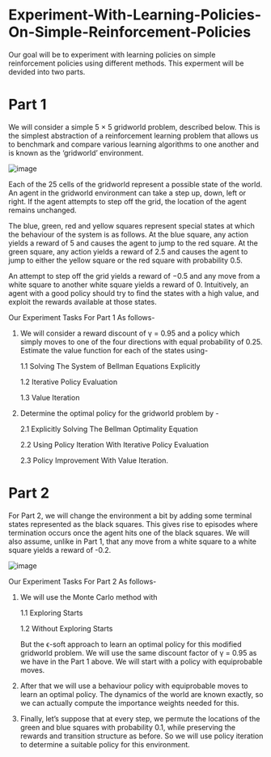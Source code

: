 # Experiment-With-Learning-Policies-On-Simple-Reinforcement-Policies
Our goal will be to experiment with learning policies on simple reinforcement policies using different methods. This experment will be devided into two parts. 

# Part 1

We will consider a simple 5 × 5 gridworld problem, described below. This is the simplest abstraction of a reinforcement learning problem that allows us to benchmark and compare various learning algorithms to one another and is known as the ‘gridworld’ environment.

![image](https://github.com/user-attachments/assets/19d72840-7bc8-479a-bd35-d846579a7d1e)

Each of the 25 cells of the gridworld represent a possible state of the world. An agent in the gridworld environment can take a step up, down, left or right. If the agent attempts to step off the grid, the location of the agent remains unchanged.

The blue, green, red and yellow squares represent special states at which the behaviour of the system is as follows. At the blue square, any action yields a reward of 5 and causes the agent to jump to the red square. At the green square, any action yields a reward of 2.5 and causes the agent to jump to either the yellow square or the red square with probability 0.5.

An attempt to step off the grid yields a reward of −0.5 and any move from a white square to another white square yields a reward of 0. Intuitively, an agent with a good policy should try to find the states with a high value, and exploit the rewards available at those states.

Our Experiment Tasks For Part 1 As follows-

1. We will consider a reward discount of γ = 0.95 and a policy which simply moves to one of the four directions with equal probability of 0.25. Estimate the value function for each of the states using-
   
   1.1 Solving The System of Bellman Equations Explicitly
   
   1.2 Iterative Policy Evaluation
   
   1.3 Value Iteration

3. Determine the optimal policy for the gridworld problem by -

   2.1 Explicitly Solving The Bellman Optimality Equation
   
   2.2 Using Policy Iteration With Iterative Policy Evaluation
   
   2.3 Policy Improvement With Value Iteration.

# Part 2

For Part 2, we will change the environment a bit by adding some terminal states represented as the black squares. This gives rise to episodes where termination occurs once the agent hits one of the black squares. We will also assume, unlike in Part 1, that any move from a white square to a white square yields a reward of -0.2.

![image](https://github.com/user-attachments/assets/9ffd4384-a787-4c7d-8c9d-c04cd5eeb0ef)

Our Experiment Tasks For Part 2 As follows-

1. We will use the Monte Carlo method with
   
   1.1 Exploring Starts

   1.2 Without Exploring Starts

   But the ϵ-soft approach to learn an optimal policy for this modified gridworld problem. We will use the same discount factor of γ = 0.95 as we have in the Part 1 above. We will start with a policy with equiprobable moves.

2. After that we will use a behaviour policy with equiprobable moves to learn an optimal policy. The dynamics of the world are known exactly, so we can actually compute the importance weights needed for this.

3. Finally, let’s suppose that at every step, we permute the locations of the green and blue squares with probability 0.1, while preserving the rewards and transition structure as before. So we will use policy iteration to determine a suitable policy for this environment.

